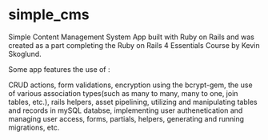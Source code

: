 # simple_cms
Simple Content Management System App built with Ruby on Rails and was created as a part completing the Ruby on Rails 4 Essentials Course by Kevin Skoglund.

Some app features the use of :

  CRUD actions, form validations, encryption using the bcrypt-gem, the use of various association types(such as many to many, many to one, join tables, etc.), rails helpers, asset pipelining, utilizing and manipulating tables and records in mySQL databse, implementing user authenetication and managing user access, forms, partials, helpers, generating and running migrations, etc.

